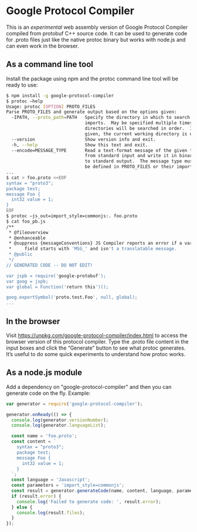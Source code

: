 # Google Protocol Compiler

This is an *experimental* web assembly version of Google Protocol Compiler
compiled from protobuf C++ source code. It can be used to generate code for
.proto files just like the native protoc binary but works with node.js and
can even work in the browser.

## As a command line tool

Install the package using npm and the protoc command line tool will be ready
to use:

```bash
$ npm install -g google-protocol-compiler
$ protoc —help
Usage: protoc [OPTION] PROTO_FILES
Parse PROTO_FILES and generate output based on the options given:
  -IPATH, --proto_path=PATH   Specify the directory in which to search for
                              imports.  May be specified multiple times;
                              directories will be searched in order.  If not
                              given, the current working directory is used.
  --version                   Show version info and exit.
  -h, --help                  Show this text and exit.
  --encode=MESSAGE_TYPE       Read a text-format message of the given type
                              from standard input and write it in binary
                              to standard output.  The message type must
                              be defined in PROTO_FILES or their imports.
...
$ cat > foo.proto <<EOF
syntax = "proto3";
package test;
message Foo {
  int32 value = 1;
}
EOF
$ protoc —js_out=import_style=commonjs:. foo.proto
$ cat foo_pb.js
/**
 * @fileoverview
 * @enhanceable
 * @suppress {messageConventions} JS Compiler reports an error if a variable or
 *     field starts with 'MSG_' and isn't a translatable message.
 * @public
 */
// GENERATED CODE -- DO NOT EDIT!

var jspb = require('google-protobuf');
var goog = jspb;
var global = Function('return this')();

goog.exportSymbol('proto.test.Foo', null, global);
...
```

## In the browser

Visit https://unpkg.com/google-protocol-compiler/index.html to access the
browser version of this protocol compiler. Type the .proto file content in
the input boxes and click the “Generate” button to see what protoc generates.
It’s useful to do some quick experiments to understand how protoc works.

## As a node.js module

Add a dependency on "google-protocol-compiler" and then you can generate code
on the fly. Example:

```javascript
var generator = require('google-protocol-compiler');

generator.onReady(() => {
  console.log(generator.versionNumber);
  console.log(generator.languageList);

  const name = 'foo.proto';
  const content = `
    syntax = "proto3";
    package test;
    message Foo {
      int32 value = 1;
    }
  `;
  const language = 'Javascript';
  const parameters = 'import_style=commonjs';
  const result = generator.generateCode(name, content, language, parameters);
  if (result.error) {
    console.log('Failed to generate code: ', result.error);
  } else {
    console.log(result.files);
  }
});
```